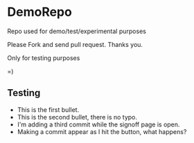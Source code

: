 # DemoRepo
Repo used for demo/test/experimental purposes

Please Fork and send pull request. Thanks you.

Only for testing purposes

=)

## Testing
* This is the first bullet.
* This is the second bullet, there is no typo.
* I'm adding a third commit while the signoff page is open.
* Making a commit appear as I hit the button, what happens?
